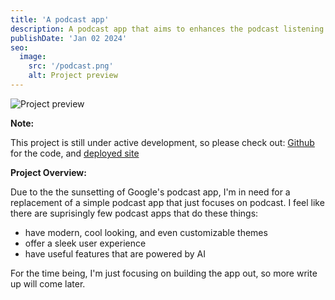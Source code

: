 ```yaml
---
title: 'A podcast app'
description: A podcast app that aims to enhances the podcast listening experience
publishDate: 'Jan 02 2024'
seo:
  image:
    src: '/podcast.png'
    alt: Project preview
---
```


![Project preview](/podcast.png)

**Note:**

This project is still under active development, so please check out: [Github](https://github.com/jakhsu/podcast) for the code, and [deployed site](https://podcast-dusky-nine.vercel.app/)

**Project Overview:**

Due to the the sunsetting of Google's podcast app, I'm in need for a replacement of a simple podcast app that just focuses on podcast. I feel like there are suprisingly few podcast apps that do these things:

- have modern, cool looking, and even customizable themes
- offer a sleek user experience
- have useful features that are powered by AI

For the time being, I'm just focusing on building the app out, so more write up will come later.
